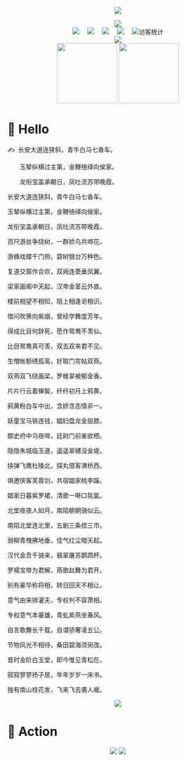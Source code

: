 <!--### Hi there 👋-->

<!--
**mcc1095319343/mcc1095319343** is a ✨ _special_ ✨ repository because its `README.md` (this file) appears on your GitHub profile.

Here are some ideas to get you started:

- 🔭 I’m currently working on ...
- 🌱 I’m currently learning ...
- 👯 I’m looking to collaborate on ...
- 🤔 I’m looking for help with ...
- 💬 Ask me about ...
- 📫 How to reach me: ...
- 😄 Pronouns: ...
- ⚡ Fun fact: ...
-->

<!--闪电五连鞭-->
<p align="center">
  <img src="https://readme-typing-svg.herokuapp.com/?lines=闪+电+五+连+鞭;蹭+到+我+右+眼;马+老+师+发+生+甚+么+事+了&font=Fira%20Code&center=true&width=380&height=50">
</p>

<!--图片-->
<div align="center" ><img order-radius="100px" src="https://cdn.jsdelivr.net/gh/mcc1095319343/mcc1095319343/image/flower.gif"/></div>

<div align="center">
  <a href="https://space.bilibili.com/35106877/"><img src="https://img.shields.io/badge/bilibili-B%E7%AB%99-ff69b4"></a>&emsp;
  <a href="https://blog.csdn.net/qq_39299582?type=blog/"><img src="https://img.shields.io/badge/CSDN-%E5%8D%9A%E5%AE%A2-ff4500"></a>&emsp;
  <a href="https://www.youtube.com/channel/UC2fK8EgtvG1_c3Nb0u9fhIg"><img src="https://img.shields.io/badge/youtube-%E6%B2%B9%E7%AE%A1-c32136"></a>&emsp;
  <a href="https://www.zhihu.com/people/xiao-xiao-you-ma-49/"><img src="https://img.shields.io/badge/zhihu-%E7%9F%A5%E4%B9%8E-blue"></a>&emsp;
  <img src="https://visitor-badge.glitch.me/badge?page_id=mcc1095319343&right_color=Orchid" alt="访客统计" /></div>


<!--贪吃蛇-->
<div align="center"><img src="https://cdn.jsdelivr.net/gh/mcc1095319343/mcc1095319343/contribution-snake/github-contribution-grid-snake.svg" /></div>



<!--数据和语言统计-->
<div align="center">
  <img height="137px" src="https://github-readme-stats.vercel.app/api?username=mcc1095319343&hide_title=true&hide_border=true&show_icons=trueline_height=21&text_color=000&icon_color=000&bg_color=0,ea6161,ffc64d,fffc4d,52fa5a&theme=graywhite" />
  <img height="137px" src="https://github-readme-stats.vercel.app/api/top-langs/?username=mcc1095319343&hide_title=true&hide_border=true&layout=compact&langs_count=6&text_color=000&icon_color=fff&bg_color=0,52fa5a,4dfcff,c64dff&theme=graywhite" />
</div>

# 👴 Hello
<p>✍️&nbsp;&nbsp;长安大道连狭斜，青牛白马七香车。</p>
<p>&emsp;&emsp;玉辇纵横过主第，金鞭络绎向侯家。</p>
<p>&emsp;&emsp;龙衔宝盖承朝日，凤吐流苏带晚霞。</p>
长安大道连狭斜，青牛白马七香车。

玉辇纵横过主第，金鞭络绎向侯家。

龙衔宝盖承朝日，凤吐流苏带晚霞。

百尺游丝争绕树，一群娇鸟共啼花。

游蜂戏蝶千门侧，碧树银台万种色。

复道交窗作合欢，双阙连甍垂凤翼。

梁家画阁中天起，汉帝金茎云外直。

楼前相望不相知，陌上相逢讵相识。

借问吹箫向紫烟，曾经学舞度芳年。

得成比目何辞死，愿作鸳鸯不羡仙。

比目鸳鸯真可羡，双去双来君不见。

生憎帐额绣孤鸾，好取门帘帖双燕。

双燕双飞绕画梁，罗帷翠被郁金香。

片片行云着蝉鬓，纤纤初月上鸦黄。

鸦黄粉白车中出，含娇含态情非一。

妖童宝马铁连钱，娼妇盘龙金屈膝。

御史府中乌夜啼，廷尉门前雀欲栖。

隐隐朱城临玉道，遥遥翠幰没金堤。

挟弹飞鹰杜陵北，探丸借客渭桥西。

俱邀侠客芙蓉剑，共宿娼家桃李蹊。

娼家日暮紫罗裙，清歌一啭口氛氲。

北堂夜夜人如月，南陌朝朝骑似云。

南陌北堂连北里，五剧三条控三市。

弱柳青槐拂地垂，佳气红尘暗天起。

汉代金吾千骑来，翡翠屠苏鹦鹉杯。

罗襦宝带为君解，燕歌赵舞为君开。

别有豪华称将相，转日回天不相让。

意气由来排灌夫，专权判不容萧相。

专权意气本豪雄，青虬紫燕坐春风。

自言歌舞长千载，自谓骄奢凌五公。

节物风光不相待，桑田碧海须臾改。

昔时金阶白玉堂，即今惟见青松在。

寂寂寥寥扬子居，年年岁岁一床书。

独有南山桂花发，飞来飞去袭人裾。


<div align="center"><img src="https://quotes-github-readme.vercel.app/api?type=horizontal&theme=dark"></div>


# 🤺 Action

<!--我自己的项目-->
<div align="center">
<a href="https://github.com/mcc1095319343/SUNet-Ver2-Gray-Link2Matlab">
  <img src="https://github-readme-stats.vercel.app/api/pin/?username=mcc1095319343&repo=SUNet-Ver2-Gray-Link2Matlab&theme=dark&bg_color=0d1117&hide_border=true" /></a>
<a href="https://github.com/mcc1095319343/MetricAnalysis">
  <img src="https://github-readme-stats.vercel.app/api/pin/?username=mcc1095319343&repo=MetricAnalysis&theme=dark&bg_color=0d1117&hide_border=true" /></a>
</div>



